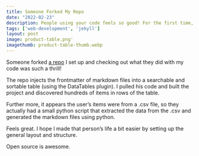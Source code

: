 ```yaml
---
title: Someone Forked My Repo
date: "2022-02-23"
description: People using your code feels so good! For the first time, someone used a repo I created on GitHub.
tags: ['web-development', 'jekyll']
layout: post
image: product-table.png'
imagethumb: product-table-thumb.webp
---
```


Someone forked [a repo](https://github.com/leabs/jekyll-product-table) I set up and checking out what they did with my code was such a thrill!

The repo injects the frontmatter of markdown files into a searchable and sortable table (using the DataTables plugin). I pulled his code and built the project and discovered hundreds of items in rows of the table.

Further more, it appears the user’s items were from a .csv file, so they actually had a small python script that extracted the data from the .csv and generated the markdown files using python.

Feels great. I hope I made that person’s life a bit easier by setting up the general layout and structure.

Open source is awesome.